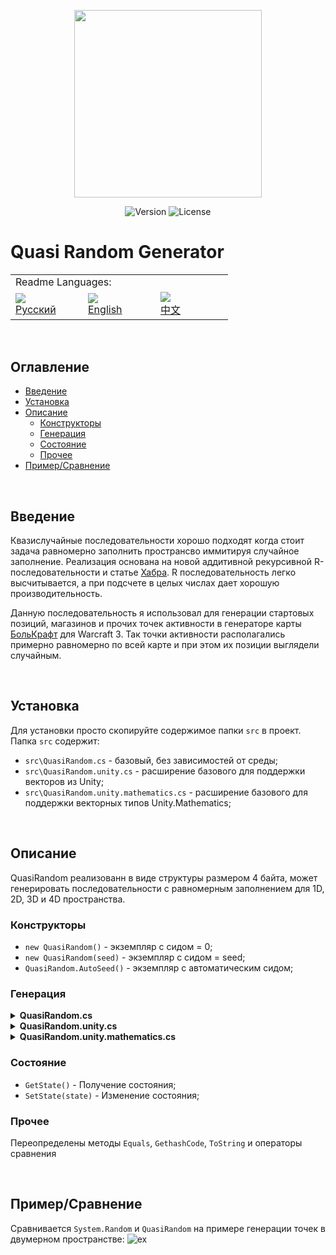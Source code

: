 <p align="center">
<img width="300" src="https://github.com/user-attachments/assets/451365c6-8957-48f9-8199-ce9b81cb87ca">
</p>

<p align="center">
<img alt="Version" src="https://img.shields.io/github/package-json/v/DCFApixels/Quasi_Random?style=for-the-badge&color=1e90ff">
<img alt="License" src="https://img.shields.io/github/license/DCFApixels/Quasi_Random?color=1e90ff&style=for-the-badge">
</p>

# Quasi Random Generator

<table>
  <tr></tr>
  <tr>
    <td colspan="3">Readme Languages:</td>
  </tr>
  <tr></tr>
  <tr>
    <td nowrap width="100">
      <a href="https://github.com/DCFApixels/Quasi_Random/blob/main/README-RU.md">
        <img src="https://github.com/user-attachments/assets/3c699094-f8e6-471d-a7c1-6d2e9530e721"></br>
        <span>Русский</span>
      </a>  
    </td>
    <td nowrap width="100">
      <a href="https://github.com/DCFApixels/DragonECS">
        <img src="https://github.com/user-attachments/assets/30528cb5-f38e-49f0-b23e-d001844ae930"></br>
        <span>English</span>
      </a>  
    </td>
    <td nowrap width="100">
      <a href="https://github.com/DCFApixels/Quasi_Random/blob/main/README-ZH.md">
        <img src="https://github.com/user-attachments/assets/8e598a9a-826c-4a1f-b842-0c56301d2927"></br>
        <span>中文</span>
      </a>  
    </td>
  </tr>
</table>

</br>

## Оглавление
* [Введение](#Введение)
* [Установка](#Установка)
* [Описание](#Описание)
  * [Конструкторы](#Конструкторы)
  * [Генерация](#Генерация)
  * [Состояние](#Состояние)
  * [Прочее](#Прочее)
* [Пример/Сравнение](#примерсравнение)

</br>

## Введение
Квазислучайные последовательности хорошо подходят когда стоит задача равномерно заполнить пространсво иммитируя случайное заполнение. Реализация основана на новой аддитивной рекурсивной R-последовательности и статье [Хабра](https://habr.com/ru/articles/440892/).
R последовательность легко высчитывается, а при подсчете в целых числах дает хорошую производительность. 

Данную последовательность я использовал для генерации стартовых позиций, магазинов и прочих точек активности в генераторе карты [БольКрафт](https://www.youtube.com/watch?v=txSoCd98OcI&list=PLZT7fvvYlYfhqWJBWzJoLQxconfz1lHPq&index=17) для Warcraft 3. Так точки активности располагались примерно равномерно по всей карте и при этом их позиции выглядели случайным.

</br>

## Установка
Для установки просто скопируйте содержимое папки `src` в проект. Папка `src` содержит:
+ `src\QuasiRandom.cs` - базовый, без зависимостей от среды;
+ `src\QuasiRandom.unity.cs` - расширение базового для поддержки векторов из Unity;  
+ `src\QuasiRandom.unity.mathematics.cs` - расширение базового для поддержки векторных типов Unity.Mathematics;

</br>

## Описание

QuasiRandom реализованн в виде структуры размером 4 байта, может генерировать последовательности с равномерным заполнением для 1D, 2D, 3D и 4D пространства.

### Конструкторы
+ `new QuasiRandom()` - экземпляр с сидом = 0;
+ `new QuasiRandom(seed)` - экземпляр с сидом = seed;
+ `QuasiRandom.AutoSeed()` - экземпляр с автоматическим сидом;

### Генерация

<details>
<summary><b>QuasiRandom.cs</b></summary>

+ `bool`<br>[false - true] <br>
`NextBool()` `NextBool2(out x, out y)` `NextBool3(out x, out y, out z)` `NextBool4(out x, out y, out z, out w)`;

+ `int`<br>[int.MinValue <= x <= int.MaxValue] <br>
`NextInt()` `NextInt2(out x, out y)` `NextInt3(out x, out y, out z)` `NextInt4(out x, out y, out z, out w)`;

+ `int`<br>[0 <= x < max] <br>
`NextInt(max)` `NextInt2(max, out x, out y)` `NextInt3(max, out x, out y, out z)` `NextInt4(max, out x, out y, out z, out w)`;

+ `int`<br>[min <= x < max] <br>
`NextInt(min, max)` `NextInt2(min, max, out x, out y)` `NextInt3(min, max, out x, out y, out z)` `NextInt4(min, max, out x, out y, out z, out w)`;

+ `uint`<br>[uint.MinValue <= x <= uint.MaxValue] <br>
`NextUInt()` `NextUInt2(out x, out y)` `NextUInt3(out x, out y, out z)` `NextInt4(out x, out y, out z, out w)`;

+ `uint`<br>[0 <= x < max] <br>
`NextUInt(max)` `NextUInt2(max, out x, out y)` `NextUInt3(max, out x, out y, out z)` `NextUInt4(max, out x, out y, out z, out w)`;

+ `uint`<br>[min <= x < max] <br>
`NextUInt(min, max)` `NextUInt2(min, max, out x, out y)` `NextUInt3(min, max, out x, out y, out z)` `NextUInt4(min, max, out x, out y, out z, out w)`;

+ `long`<br>[long.MinValue <= x <= long.MaxValue] <br>
`NextLong()` `NextLong2(out x, out y)` `NextLong3(out x, out y, out z)` `NextLong4(out x, out y, out z, out w)`;

+ `ulong`<br>[ulong.MinValue <= x <= ulong.MaxValue] <br>
`NextULong()` `NextULong2(out x, out y)` `NextULong3(out x, out y, out z)` `NextULong4(out x, out y, out z, out w)`;

+ `float`<br>[0.0f <= x < 1.0f] <br>
`NextFloat()` `NextFloat2(out x, out y)` `NextFloat3(out x, out y, out z)` `NextFloat4(out x, out y, out z, out w)`;

+ `double`<br>[0.0d <= x < 1.0d] <br>
`NextDouble()` `NextDouble2(out x, out y)` `NextDouble3(out x, out y, out z)` `NextDouble4(out x, out y, out z, out w)`;

+ `VectorX`<br>[0.0f <= x < 1.0f] <br>
`NextVector2()` `NextVector3()` `NextVector4()`;

</details>

<details>
<summary><b>QuasiRandom.unity.cs</b></summary>

+ `VectorX`<br>[0.0f <= x < 1.0f] <br>
`NextUnityVector2()` `NextUnityVector3()` `NextUnityVector4()`; 

+ `VectorXInt`<br>[0.0f <= x < 1.0f] <br>
`NextUnityVector2Int()` `NextUnityVector3Int()`;

</details>

<details>
<summary><b>QuasiRandom.unity.mathematics.cs</b></summary>

+ `bool`<br>[false - true] <br>
`NextBool2()` `NextBool3()` `NextBool4()`;

+ `int`<br>[int.MinValue <= x <= int.MaxValue] <br>
`NextInt2()` `NextInt3()` `NextInt4()`;

+ `int`<br>[0 <= x < max] <br>
`NextInt2(max)` `NextInt3(max)` `NextInt4(max)`;

+ `int`<br>[min <= x < max] <br>
`NextInt2(min, max)` `NextInt3(min, max)` `NextInt4(min, max)`;

+ `uint`<br>[uint.MinValue <= x <= uint.MaxValue] <br>
`NextUInt2()` `NextUInt3()` `NextInt4()`;

+ `uint`<br>[0 <= x < max] <br>
`NextUInt2(max)` `NextUInt3(max)` `NextUInt4(max)`;

+ `uint`<br>[min <= x < max] <br>
`NextUInt2(min, max)` `NextUInt3(min, max)` `NextUInt4(min, max)`;

+ `float`<br>[0.0f <= x < 1.0f] <br>
`NextFloat2()` `NextFloat3()` `NextFloat4()`;

+ `double`<br>[0.0d <= x < 1.0d] <br>
`NextDouble2()` `NextDouble3()` `NextDouble4()`;

</details>

### Состояние

+ `GetState()` - Получение состояния;
+ `SetState(state)` - Изменение состояния;

### Прочее

Переопределены методы `Equals`, `GethashCode`, `ToString` и операторы сравнения

</br>

## Пример/Сравнение
Сравнивается `System.Random` и `QuasiRandom` на примере генерации точек в двумерном пространстве:
![ex](https://github.com/DCFApixels/Quasi_Random/assets/99481254/a1556d7d-7e6b-41cc-98dd-7af6aeffb590)
